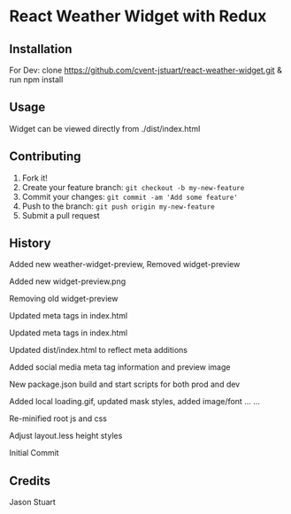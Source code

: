 # React Weather Widget with Redux
## Installation
For Dev:  clone https://github.com/cvent-jstuart/react-weather-widget.git & run npm install
## Usage
Widget can be viewed directly from ./dist/index.html
## Contributing
1. Fork it!
2. Create your feature branch: `git checkout -b my-new-feature`
3. Commit your changes: `git commit -am 'Add some feature'`
4. Push to the branch: `git push origin my-new-feature`
5. Submit a pull request

## History
Added new weather-widget-preview, Removed widget-preview

Added new widget-preview.png

Removing old widget-preview

Updated meta tags in index.html

Updated meta tags in index.html

Updated dist/index.html to reflect meta additions

Added social media meta tag information and preview image

New package.json build and start scripts for both prod and dev

Added local loading.gif, updated mask styles, added image/font … …

Re-minified root js and css

Adjust layout.less height styles

Initial Commit
## Credits
Jason Stuart
